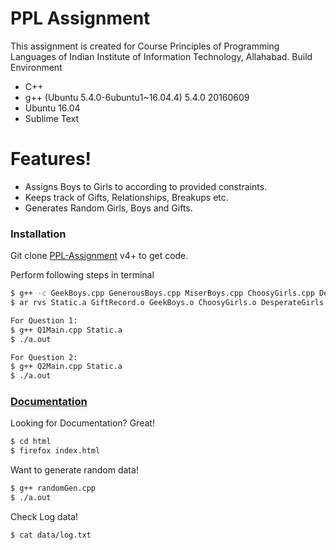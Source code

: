 # PPL Assignment 
This assignment is created for Course Principles of Programming Languages of Indian Institute of Information Technology, Allahabad. Build Environment
  
  - C++
  - g++ (Ubuntu 5.4.0-6ubuntu1~16.04.4) 5.4.0 20160609
  - Ubuntu 16.04
  - Sublime Text

# Features!

  - Assigns Boys to Girls to according to provided constraints.
  - Keeps track of Gifts, Relationships, Breakups etc.
  - Generates Random Girls, Boys and Gifts.

### Installation

Git clone [PPL-Assignment](https://github.com/PPL-IIITA/ppl-assignment-BelieveC) v4+ to get code.

Perform following steps in terminal
```sh
$ g++ -c GeekBoys.cpp GenerousBoys.cpp MiserBoys.cpp ChoosyGirls.cpp DesperateGirls.cpp NormalGirls.cpp Relationship.cpp GiftRecord.cpp LuxuryGifts.cpp EssentialGifts.cpp UtilityGifts.cpp
$ ar rvs Static.a GiftRecord.o GeekBoys.o ChoosyGirls.o DesperateGirls.o NormalGirls.o MiserBoys.o GenerousBoys.o Relationship.o EssentialGifts.o LuxuryGifts.o UtilityGifts.o

For Question 1:
$ g++ Q1Main.cpp Static.a
$ ./a.out

For Question 2:
$ g++ Q2Main.cpp Static.a
$ ./a.out

```
### [Documentation](https://believec.github.io/PPL-Assignment-Doc/)

Looking for Documentation? Great!


```sh
$ cd html
$ firefox index.html
```

Want to generate random data!

```sh
$ g++ randomGen.cpp
$ ./a.out
```

Check Log data!

```sh
$ cat data/log.txt

```
